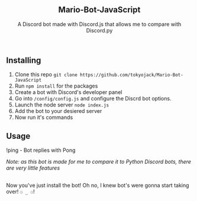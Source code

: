 # 
<h2  align="center">Mario-Bot-JavaScript</h2>
<p  align="center">A Discord bot made with Discord.js that allows me to compare with Discord.py</p>

<br/>

## Installing

1. Clone this repo ```git clone https://github.com/tokyojack/Mario-Bot-JavaScript```
2. Run ```npm install``` for the packages
3. Create a bot with Discord's developer panel
3. Go into ```/config/config.js``` and configure the Discrd bot options.
5. Launch the node server ```node index.js```
6. Add the bot to your desiered server
7. Now run it's commands

## Usage

!ping - Bot replies with Pong

*Note: as this bot is made for me to compare it to Python Discord bots, there are very little features*

##

Now you've just install the bot! Oh no, I knew bot's were gonna start taking over!  ```⚆ _ ⚆```!
